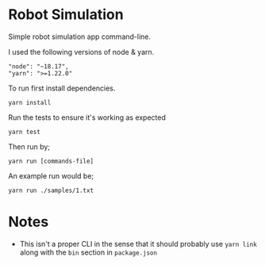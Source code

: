 # Robot Simulation

Simple robot simulation app command-line.

I used the following versions of node & yarn.

```
"node": "~18.17",
"yarn": ">=1.22.0"
```

To run first install dependencies.

```
yarn install
```

Run the tests to ensure it's working as expected

```
yarn test
```

Then run by;

```
yarn run [commands-file]
```

An example run would be;

`yarn run ./samples/1.txt`

# Notes

- This isn't a proper CLI in the sense that it should probably use `yarn link` along with the `bin` section in
  `package.json`
